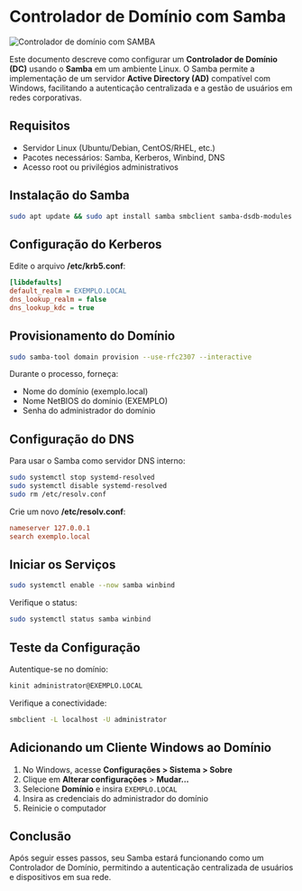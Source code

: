 # Controlador de Domínio com Samba
![Controlador de domínio com SAMBA](controller-domain/samba.webp)

Este documento descreve como configurar um **Controlador de Domínio (DC)** usando o **Samba** em um ambiente Linux. O Samba permite a implementação de um servidor **Active Directory (AD)** compatível com Windows, facilitando a autenticação centralizada e a gestão de usuários em redes corporativas.

## Requisitos
- Servidor Linux (Ubuntu/Debian, CentOS/RHEL, etc.)
- Pacotes necessários: Samba, Kerberos, Winbind, DNS
- Acesso root ou privilégios administrativos

## Instalação do Samba
```bash
sudo apt update && sudo apt install samba smbclient samba-dsdb-modules samba-vfs-modules winbind libnss-winbind libpam-winbind krb5-user
```

## Configuração do Kerberos
Edite o arquivo **/etc/krb5.conf**:
```ini
[libdefaults]
default_realm = EXEMPLO.LOCAL
dns_lookup_realm = false
dns_lookup_kdc = true
```

## Provisionamento do Domínio
```bash
sudo samba-tool domain provision --use-rfc2307 --interactive
```
Durante o processo, forneça:
- Nome do domínio (exemplo.local)
- Nome NetBIOS do domínio (EXEMPLO)
- Senha do administrador do domínio

## Configuração do DNS
Para usar o Samba como servidor DNS interno:
```bash
sudo systemctl stop systemd-resolved
sudo systemctl disable systemd-resolved
sudo rm /etc/resolv.conf
```
Crie um novo **/etc/resolv.conf**:
```ini
nameserver 127.0.0.1
search exemplo.local
```

## Iniciar os Serviços
```bash
sudo systemctl enable --now samba winbind
```
Verifique o status:
```bash
sudo systemctl status samba winbind
```

## Teste da Configuração
Autentique-se no domínio:
```bash
kinit administrator@EXEMPLO.LOCAL
```
Verifique a conectividade:
```bash
smbclient -L localhost -U administrator
```

## Adicionando um Cliente Windows ao Domínio
1. No Windows, acesse **Configurações > Sistema > Sobre**
2. Clique em **Alterar configurações** > **Mudar...**
3. Selecione **Domínio** e insira `EXEMPLO.LOCAL`
4. Insira as credenciais do administrador do domínio
5. Reinicie o computador

## Conclusão
Após seguir esses passos, seu Samba estará funcionando como um Controlador de Domínio, permitindo a autenticação centralizada de usuários e dispositivos em sua rede.



